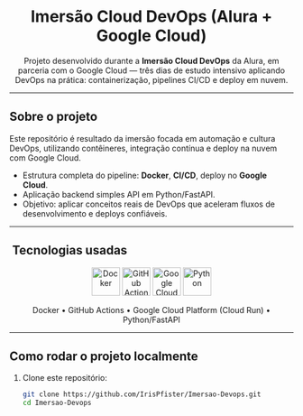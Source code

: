 <h1 align="center"> Imersão Cloud DevOps (Alura + Google Cloud)</h1>

<p align="center">
  Projeto desenvolvido durante a <strong>Imersão Cloud DevOps</strong> da Alura, em parceria com o Google Cloud — três dias de estudo intensivo aplicando DevOps na prática: containerização, pipelines CI/CD e deploy em nuvem.
</p>

---

##  Sobre o projeto

Este repositório é resultado da imersão focada em automação e cultura DevOps, utilizando contêineres, integração contínua e deploy na nuvem com Google Cloud.

- Estrutura completa do pipeline: **Docker**, **CI/CD**, deploy no **Google Cloud**.
- Aplicação backend simples API em Python/FastAPI.
- Objetivo: aplicar conceitos reais de DevOps que aceleram fluxos de desenvolvimento e deploys confiáveis.

---

## ​ Tecnologias usadas

<div align="center">
  <img src="https://cdn.jsdelivr.net/gh/devicons/devicon/icons/docker/docker-original.svg" width="50" title="Docker"/>
  <img src="https://cdn.jsdelivr.net/gh/devicons/devicon/icons/github/github-original.svg" width="50" title="GitHub Actions"/>
  <img src="https://cdn.jsdelivr.net/gh/devicons/devicon/icons/googlecloud/googlecloud-original.svg" width="50" title="Google Cloud Platform"/>
  <img src="https://cdn.jsdelivr.net/gh/devicons/devicon/icons/python/python-original.svg" width="50" title="Python"/>
</div>

<p align="center">
  Docker • GitHub Actions • Google Cloud Platform (Cloud Run) • Python/FastAPI
</p>

---

##  Como rodar o projeto localmente

1. Clone este repositório:
   ```bash
   git clone https://github.com/IrisPfister/Imersao-Devops.git
   cd Imersao-Devops
